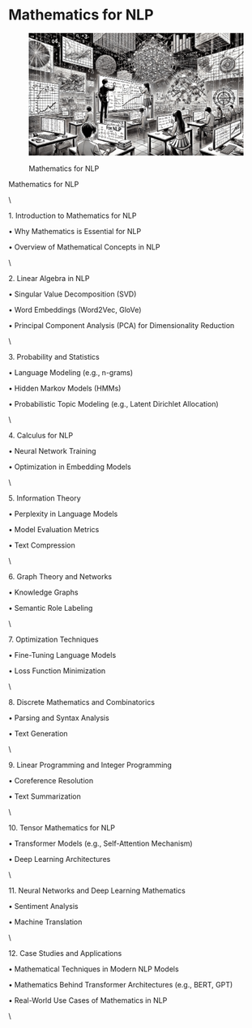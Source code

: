 # Mathematics for NLP

<div align="left"><figure><img src="../.gitbook/assets/nlp-mathematics-for-nlp-min.png" alt="" width="563"><figcaption><p>Mathematics for NLP</p></figcaption></figure></div>



Mathematics for NLP

\\

1\. Introduction to Mathematics for NLP

• Why Mathematics is Essential for NLP

• Overview of Mathematical Concepts in NLP

\\

2\. Linear Algebra in NLP

• Singular Value Decomposition (SVD)

• Word Embeddings (Word2Vec, GloVe)

• Principal Component Analysis (PCA) for Dimensionality Reduction

\\

3\. Probability and Statistics

• Language Modeling (e.g., n-grams)

• Hidden Markov Models (HMMs)

• Probabilistic Topic Modeling (e.g., Latent Dirichlet Allocation)

\\

4\. Calculus for NLP

• Neural Network Training

• Optimization in Embedding Models

\\

5\. Information Theory

• Perplexity in Language Models

• Model Evaluation Metrics

• Text Compression

\\

6\. Graph Theory and Networks

• Knowledge Graphs

• Semantic Role Labeling

\\

7\. Optimization Techniques

• Fine-Tuning Language Models

• Loss Function Minimization

\\

8\. Discrete Mathematics and Combinatorics

• Parsing and Syntax Analysis

• Text Generation

\\

9\. Linear Programming and Integer Programming

• Coreference Resolution

• Text Summarization

\\

10\. Tensor Mathematics for NLP

• Transformer Models (e.g., Self-Attention Mechanism)

• Deep Learning Architectures

\\

11\. Neural Networks and Deep Learning Mathematics

• Sentiment Analysis

• Machine Translation

\\

12\. Case Studies and Applications

• Mathematical Techniques in Modern NLP Models

• Mathematics Behind Transformer Architectures (e.g., BERT, GPT)

• Real-World Use Cases of Mathematics in NLP

\\
